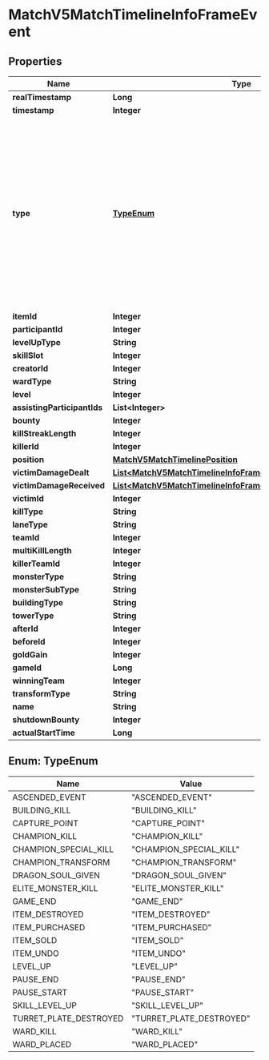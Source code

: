 

# MatchV5MatchTimelineInfoFrameEvent


## Properties

| Name | Type | Description | Notes |
|------------ | ------------- | ------------- | -------------|
|**realTimestamp** | **Long** |  |  [optional] |
|**timestamp** | **Integer** |  |  |
|**type** | [**TypeEnum**](#TypeEnum) | Timeline event type. (Known legal values: ASCENDED_EVENT, BUILDING_KILL, CAPTURE_POINT, CHAMPION_KILL, CHAMPION_SPECIAL_KILL, CHAMPION_TRANSFORM, DRAGON_SOUL_GIVEN, ELITE_MONSTER_KILL, GAME_END, ITEM_DESTROYED, ITEM_PURCHASED, ITEM_SOLD, ITEM_UNDO, LEVEL_UP, PAUSE_END, PAUSE_START, SKILL_LEVEL_UP, TURRET_PLATE_DESTROYED, WARD_KILL, WARD_PLACED) |  |
|**itemId** | **Integer** |  |  [optional] |
|**participantId** | **Integer** |  |  [optional] |
|**levelUpType** | **String** |  |  [optional] |
|**skillSlot** | **Integer** |  |  [optional] |
|**creatorId** | **Integer** |  |  [optional] |
|**wardType** | **String** |  |  [optional] |
|**level** | **Integer** |  |  [optional] |
|**assistingParticipantIds** | **List&lt;Integer&gt;** |  |  [optional] |
|**bounty** | **Integer** |  |  [optional] |
|**killStreakLength** | **Integer** |  |  [optional] |
|**killerId** | **Integer** |  |  [optional] |
|**position** | [**MatchV5MatchTimelinePosition**](MatchV5MatchTimelinePosition.md) |  |  [optional] |
|**victimDamageDealt** | [**List&lt;MatchV5MatchTimelineInfoFrameEventVictimDamageDealt&gt;**](MatchV5MatchTimelineInfoFrameEventVictimDamageDealt.md) |  |  [optional] |
|**victimDamageReceived** | [**List&lt;MatchV5MatchTimelineInfoFrameEventVictimDamageDealt&gt;**](MatchV5MatchTimelineInfoFrameEventVictimDamageDealt.md) |  |  [optional] |
|**victimId** | **Integer** |  |  [optional] |
|**killType** | **String** |  |  [optional] |
|**laneType** | **String** |  |  [optional] |
|**teamId** | **Integer** |  |  [optional] |
|**multiKillLength** | **Integer** |  |  [optional] |
|**killerTeamId** | **Integer** |  |  [optional] |
|**monsterType** | **String** |  |  [optional] |
|**monsterSubType** | **String** |  |  [optional] |
|**buildingType** | **String** |  |  [optional] |
|**towerType** | **String** |  |  [optional] |
|**afterId** | **Integer** |  |  [optional] |
|**beforeId** | **Integer** |  |  [optional] |
|**goldGain** | **Integer** |  |  [optional] |
|**gameId** | **Long** |  |  [optional] |
|**winningTeam** | **Integer** |  |  [optional] |
|**transformType** | **String** |  |  [optional] |
|**name** | **String** |  |  [optional] |
|**shutdownBounty** | **Integer** |  |  [optional] |
|**actualStartTime** | **Long** |  |  [optional] |



## Enum: TypeEnum

| Name | Value |
|---- | -----|
| ASCENDED_EVENT | &quot;ASCENDED_EVENT&quot; |
| BUILDING_KILL | &quot;BUILDING_KILL&quot; |
| CAPTURE_POINT | &quot;CAPTURE_POINT&quot; |
| CHAMPION_KILL | &quot;CHAMPION_KILL&quot; |
| CHAMPION_SPECIAL_KILL | &quot;CHAMPION_SPECIAL_KILL&quot; |
| CHAMPION_TRANSFORM | &quot;CHAMPION_TRANSFORM&quot; |
| DRAGON_SOUL_GIVEN | &quot;DRAGON_SOUL_GIVEN&quot; |
| ELITE_MONSTER_KILL | &quot;ELITE_MONSTER_KILL&quot; |
| GAME_END | &quot;GAME_END&quot; |
| ITEM_DESTROYED | &quot;ITEM_DESTROYED&quot; |
| ITEM_PURCHASED | &quot;ITEM_PURCHASED&quot; |
| ITEM_SOLD | &quot;ITEM_SOLD&quot; |
| ITEM_UNDO | &quot;ITEM_UNDO&quot; |
| LEVEL_UP | &quot;LEVEL_UP&quot; |
| PAUSE_END | &quot;PAUSE_END&quot; |
| PAUSE_START | &quot;PAUSE_START&quot; |
| SKILL_LEVEL_UP | &quot;SKILL_LEVEL_UP&quot; |
| TURRET_PLATE_DESTROYED | &quot;TURRET_PLATE_DESTROYED&quot; |
| WARD_KILL | &quot;WARD_KILL&quot; |
| WARD_PLACED | &quot;WARD_PLACED&quot; |



